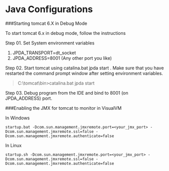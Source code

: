 # Java Configurations

###Starting tomcat 6.X in Debug Mode

To start tomcat 6.x in debug mode, follow the instructions

Step 01. Set System environment variables

 1. JPDA_TRANSPORT=dt_socket
 2. JPDA_ADDRESS=8001 (Any other port you like)

Step 02. Start tomcat using catalina.bat jpda start . Make sure that you have restarted the command prompt window after setting environment variables.

> C:\tomcat\bin>catalina.bat jpda start

Step 03. Debug program from the IDE and bind to 8001 (on JPDA_ADDRESS) port.

###Enabling the JMX for tomcat to monitor in VisualVM

In Windows
    
    startup.bat -Dcom.sun.management.jmxremote.port=<your_jmx_port> -Dcom.sun.management.jmxremote.ssl=false -Dcom.sun.management.jmxremote.authenticate=false
    
In Linux
    
    startup.sh -Dcom.sun.management.jmxremote.port=<your_jmx_port> -Dcom.sun.management.jmxremote.ssl=false -Dcom.sun.management.jmxremote.authenticate=false
